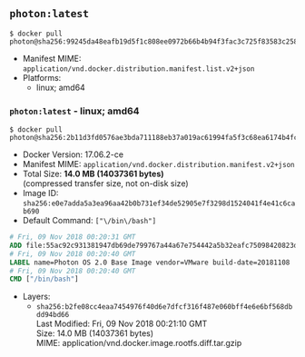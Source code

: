## `photon:latest`

```console
$ docker pull photon@sha256:99245da48eafb19d5f1c808ee0972b66b4b94f3fac3c725f83583c258c59650f
```

-	Manifest MIME: `application/vnd.docker.distribution.manifest.list.v2+json`
-	Platforms:
	-	linux; amd64

### `photon:latest` - linux; amd64

```console
$ docker pull photon@sha256:2b11d3fd0576ae3bda711188eb37a019ac61994fa5f3c68ea6174b4fc1ce27f8
```

-	Docker Version: 17.06.2-ce
-	Manifest MIME: `application/vnd.docker.distribution.manifest.v2+json`
-	Total Size: **14.0 MB (14037361 bytes)**  
	(compressed transfer size, not on-disk size)
-	Image ID: `sha256:e0e7adda5a3ea96aa42b0b731ef34de52905e7f3298d1524041f4e41c6cab690`
-	Default Command: `["\/bin\/bash"]`

```dockerfile
# Fri, 09 Nov 2018 00:20:31 GMT
ADD file:55ac92c931381947db69de799767a44a67e754442a5b32eafc75098420823d37 in / 
# Fri, 09 Nov 2018 00:20:40 GMT
LABEL name=Photon OS 2.0 Base Image vendor=VMware build-date=20181108
# Fri, 09 Nov 2018 00:20:40 GMT
CMD ["/bin/bash"]
```

-	Layers:
	-	`sha256:b2fe08cc4eaa7454976f40d6e7dfcf316f487e060bff4e6e6bf568dbdd94bd66`  
		Last Modified: Fri, 09 Nov 2018 00:21:10 GMT  
		Size: 14.0 MB (14037361 bytes)  
		MIME: application/vnd.docker.image.rootfs.diff.tar.gzip
